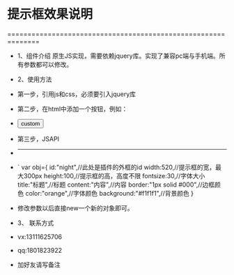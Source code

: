 # 提示框效果说明 #
==============================================================
+ 1、组件介绍
    原生JS实现，需要依赖jquery库。实现了兼容pc端与手机端。所有参数都可以修改。

+ 2、使用方法
+   第一步，引用js和css，必须要引入jquery库 
+   第二步，在html中添加一个按钮，例如： 
+   <button type="button" class="btn btn-primary">custom</button>
+   第三步，JSAPI
+   ***
+ `	var obj={
		id:"night",//此处是插件的外框的id
		width:520,//提示框的宽，最大300px
		height:100,//提示框的高，高度不限
		fontsize:30,//字体大小
		title:"标题",//标题
		content:"内容",//内容
		border:"1px solid #000",//边框颜色
		color:"orange",//字体颜色
		background:"#f1f1f1",//背景颜色
	}
+   修改参数以后直接new一个新的对象即可。

+ 3、 联系方式
+   vx:13111625706
+   qq:1801823922 
+   加好友请写备注
